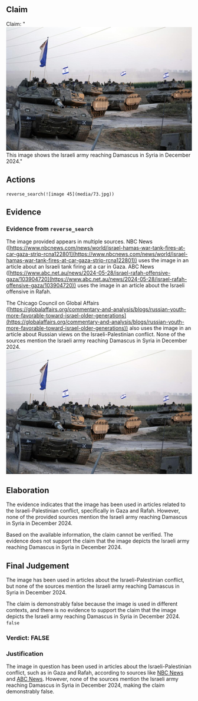 ## Claim
Claim: "![image 45](media/73.jpg) This image shows the Israeli army reaching Damascus in Syria in December 2024."

## Actions
```
reverse_search(![image 45](media/73.jpg))
```

## Evidence
### Evidence from `reverse_search`
The image provided appears in multiple sources. NBC News ([https://www.nbcnews.com/news/world/israel-hamas-war-tank-fires-at-car-gaza-strip-rcna122801](https://www.nbcnews.com/news/world/israel-hamas-war-tank-fires-at-car-gaza-strip-rcna122801)) uses the image in an article about an Israeli tank firing at a car in Gaza. ABC News ([https://www.abc.net.au/news/2024-05-28/israel-rafah-offensive-gaza/103904720](https://www.abc.net.au/news/2024-05-28/israel-rafah-offensive-gaza/103904720)) uses the image in an article about the Israeli offensive in Rafah.

The Chicago Council on Global Affairs ([https://globalaffairs.org/commentary-and-analysis/blogs/russian-youth-more-favorable-toward-israel-older-generations](https://globalaffairs.org/commentary-and-analysis/blogs/russian-youth-more-favorable-toward-israel-older-generations)) also uses the image in an article about Russian views on the Israeli-Palestinian conflict. None of the sources mention the Israeli army reaching Damascus in Syria in December 2024. ![image 45](media/73.jpg)


## Elaboration
The evidence indicates that the image has been used in articles related to the Israeli-Palestinian conflict, specifically in Gaza and Rafah. However, none of the provided sources mention the Israeli army reaching Damascus in Syria in December 2024.

Based on the available information, the claim cannot be verified. The evidence does not support the claim that the image depicts the Israeli army reaching Damascus in Syria in December 2024.


## Final Judgement
The image has been used in articles about the Israeli-Palestinian conflict, but none of the sources mention the Israeli army reaching Damascus in Syria in December 2024.

The claim is demonstrably false because the image is used in different contexts, and there is no evidence to support the claim that the image depicts the Israeli army reaching Damascus in Syria in December 2024. `false`

### Verdict: FALSE

### Justification
The image in question has been used in articles about the Israeli-Palestinian conflict, such as in Gaza and Rafah, according to sources like [NBC News](https://www.nbcnews.com/news/world/israel-hamas-war-tank-fires-at-car-gaza-strip-rcna122801) and [ABC News](https://www.abc.net.au/news/2024-05-28/israel-rafah-offensive-gaza/103904720). However, none of the sources mention the Israeli army reaching Damascus in Syria in December 2024, making the claim demonstrably false.
